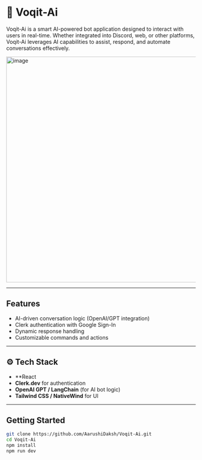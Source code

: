 # 🤖 Voqit-Ai

Voqit-Ai is a smart AI-powered bot application designed to interact with users in real-time. Whether integrated into Discord, web, or other platforms, Voqit-Ai leverages AI capabilities to assist, respond, and automate conversations effectively.
<br>

<img width="600" alt="image" src="https://github.com/user-attachments/assets/6f6895dc-ee70-44df-bd56-7ee958e3c45d" />


---
##  Features

-  AI-driven conversation logic (OpenAI/GPT integration)
-  Clerk authentication with Google Sign-In
-  Dynamic response handling
-  Customizable commands and actions
---
## ⚙️ Tech Stack

- **React 
- **Clerk.dev** for authentication
- **OpenAI GPT / LangChain** (for AI bot logic)
- **Tailwind CSS / NativeWind** for UI

---

##  Getting Started

```bash
git clone https://github.com/AarushiDaksh/Voqit-Ai.git
cd Voqit-Ai
npm install
npm run dev

